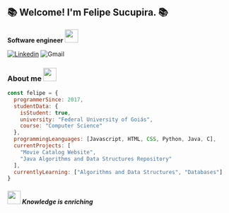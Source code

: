 <h2>📚 Welcome! I'm Felipe Sucupira. 📚</h2>
<p> <b>Software engineer</b> <img src="https://media.giphy.com/media/MXoyvLVaXqYbi6KUhu/giphy.gif" width=30> </p>

[![Linkedin](https://img.shields.io/badge/Linkedin-white?style=flat-square&logo=Linkedin&color=%23333333&link=https%3A%2F%2Fwww.linkedin.com%2Fin%2Ffelipe-sucupira-dev%2F)](https://www.linkedin.com/in/felipe-sucupira-dev/)
![Gmail](https://img.shields.io/badge/felipeoficial444%40gmail.com-white?style=flat-square&logo=Gmail&logoColor=%23FFFFFF&color=%23333333)


### About me <img src="https://media.giphy.com/media/l1UKjR9igBS8KdDora/giphy.gif" width=30>
```javascript
const felipe = {
  programmerSince: 2017,
  studentData: {
    isStudent: true,
    university: "Federal University of Goiás",
    course: "Computer Science"
  },
  programmingLeanguages: [Javascript, HTML, CSS, Python, Java, C],
  currentProjects: [
    "Movie Catalog Website",
    "Java Algorithms and Data Structures Repository"
  ],
  currentlyLearning: ["Algorithms and Data Structures", "Databases"]
}
```

#### <img src="https://media.giphy.com/media/Kc1TPDRWHydtU8wDzJ/giphy.gif" width=30> <i>Knowledge is enriching




<!---
Aust2000/Aust2000 is a ✨ special ✨ repository because its `README.md` (this file) appears on your GitHub profile.
You can click the Preview link to take a look at your changes.
--->

